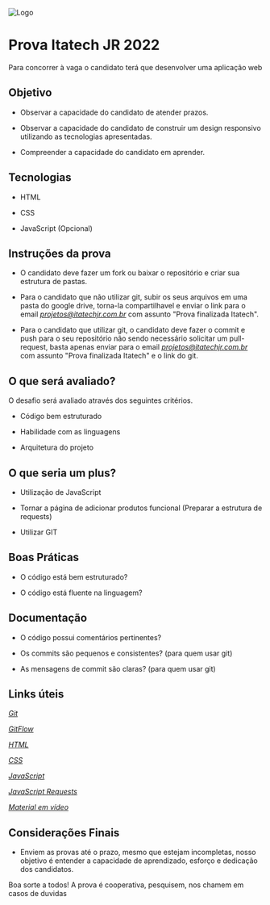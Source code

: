 
![Logo](https://cdn.discordapp.com/attachments/878385676264038420/1021159965605507112/Logo_Itatech_004.png)
# Prova Itatech JR 2022

Para concorrer à vaga o candidato terá que desenvolver uma aplicação web



## Objetivo

- Observar a capacidade do candidato de atender prazos.

- Observar a capacidade do candidato de construir um design responsivo utilizando as tecnologias apresentadas.

- Compreender a capacidade do candidato em aprender.
## Tecnologias 

- HTML

- CSS

- JavaScript (Opcional)

## Instruções da prova

- O candidato deve fazer um fork ou baixar o repositório e criar sua estrutura de pastas.

- Para o candidato que não utilizar git, subir os seus arquivos em uma pasta do google drive, torna-la compartilhavel e enviar o link para o email _[projetos@itatechjr.com.br]()_ com assunto "Prova finalizada Itatech".

- Para o candidato que utilizar git, o candidato deve fazer o commit e push para o seu repositório não sendo necessário solicitar um pull-request, basta apenas enviar para o email _[projetos@itatechjr.com.br]()_ com assunto "Prova finalizada Itatech" e o link do git.

## O que será avaliado?

O desafio será avaliado através dos seguintes critérios.

- Código bem estruturado

- Habilidade com as linguagens

- Arquitetura do projeto
## O que seria um plus?

- Utilização de JavaScript

- Tornar a página de adicionar produtos funcional (Preparar a estrutura de requests)

- Utilizar GIT
## Boas Práticas

- O código está bem estruturado?

- O código está fluente na linguagem?
## Documentação

- O código possui comentários pertinentes?

- Os commits são pequenos e consistentes? (para quem usar git)

- As mensagens de commit são claras? (para quem usar git)
## Links úteis

_[Git](https://medium.com/techrebels/git-para-dummies-a0cb9448dacf)_

_[GitFlow](https://www.atlassian.com/br/git/tutorials/comparing-workflows/gitflow-workflow)_

_[HTML](https://www.w3schools.com/html/default.asp)_

_[CSS](https://www.w3schools.com/css/default.asp)_

_[JavaScript](https://www.w3schools.com/js/default.asp)_

_[JavaScript Requests](https://www.freecodecamp.org/news/here-is-the-most-popular-ways-to-make-an-http-request-in-javascript-954ce8c95aaa/)_

_[Material em vídeo](https://www.youtube.com/c/MarcosDósea/videos)_

## Considerações Finais

- Enviem as provas até o prazo, mesmo que estejam incompletas, nosso objetivo é entender a capacidade de aprendizado, esforço e dedicação dos candidatos.

Boa sorte a todos! A prova é cooperativa, pesquisem, nos chamem em casos de duvidas
